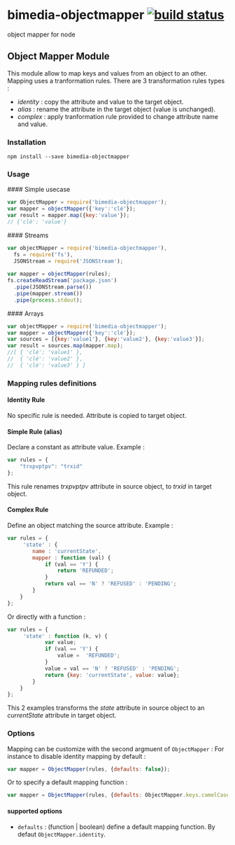 bimedia-objectmapper [![build status](https://secure.travis-ci.org/bimedia-fr/architect-pg-pool)](http://travis-ci.org/jcreigno/bimedia-fr/architect-pg-pool)
==================

object mapper for node


Object Mapper Module
-----------------

This module allow to map keys and values from an object to an other. Mapping uses a tranformation rules. 
There are 3 transformation rules types : 
* *identity* : copy the attribute and value to the target object.
* *alias* : rename the attribute in the target object (value is unchanged).
* *complex* : apply tranformation rule provided to change attribute name and value.

### Installation

`npm install --save bimedia-objectmapper`


### Usage

#### Simple usecase
```javascript
var ObjectMapper = require('bimedia-objectmapper');
var mapper = objectMapper({'key':'clé'});
var result = mapper.map({key:'value'});
// {'clé': 'value'}
```

#### Streams
```javascript
var objectMapper = require('bimedia-objectmapper'), 
  fs = require('fs'), 
  JSONStream = require('JSONStream');
  
var mapper = objectMapper(rules);
fs.createReadStream('package.json')
  .pipe(JSONStream.parse())
  .pipe(mapper.stream())
  .pipe(process.stdout);
```

#### Arrays
```javascript
var objectMapper = require('bimedia-objectmapper');
var mapper = objectMapper({'key':'clé'});
var sources = [{key:'value1'}, {key:'value2'}, {key:'value3'}];
var result = sources.map(mapper.map);
//[ { 'clé': 'value1' },
//  { 'clé': 'value2' },
//  { 'clé': 'value3' } ]
```

### Mapping rules definitions

#### Identity Rule

No specific rule is needed. Attribute is copied to target object.

#### Simple Rule (alias) 

Declare a constant as attribute value. Example :
```javascript
var rules = {
    "trxpvptpv": "trxid"
};
```
This rule renames *trxpvptpv* attribute in source object, to *trxid*
in target object. 

#### Complex Rule

Define an object matching the source attribute. 
Example :
```javascript
var rules = {
     'state' : {
        name : 'currentState',
        mapper : function (val) {
            if (val == 'Y') {
                return 'REFUNDED';
            }
            return val == 'N' ? 'REFUSED' : 'PENDING';
        }
    }
};
```
Or directly with a function :
```javascript
var rules = {
     'state' : function (k, v) {
            var value;
            if (val == 'Y') {
                value =  'REFUNDED';
            }
            value = val == 'N' ? 'REFUSED' : 'PENDING';
            return {key: 'currentState', value: value};
        }
    }
};
```
This 2 examples transforms the *state* attribute in source object to an *currentState*
attribute in target object.

### Options
Mapping can be customize with the second argmuent of `ObjectMapper` :
For instance to disable identity mapping by default :

```js
var mapper = ObjectMapper(rules, {defaults: false});
```

Or to specify a default mapping function :
```js
var mapper = ObjectMapper(rules, {defaults: ObjectMapper.keys.camelCase});
```
#### supported options
* `defaults` : (function | boolean) define a default mapping function. By defaut `ObjectMapper.identity`. 